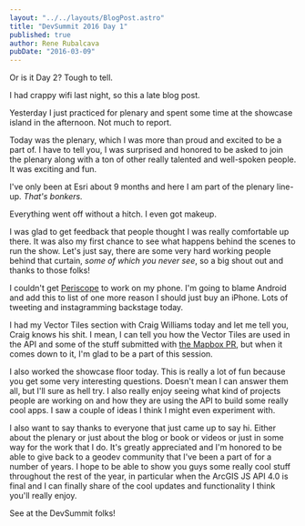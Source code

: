 ```yaml
---
layout: "../../layouts/BlogPost.astro"
title: "DevSummit 2016 Day 1"
published: true
author: Rene Rubalcava
pubDate: "2016-03-09"
---
```


Or is it Day 2? Tough to tell.

I had crappy wifi last night, so this a late blog post.

Yesterday I just practiced for plenary and spent some time at the showcase island in the afternoon. Not much to report.

Today was the plenary, which I was more than proud and excited to be a part of. I have to tell you, I was surprised and honored to be asked to join the plenary along with a ton of other really talented and well-spoken people. It was exciting and fun.

I've only been at Esri about 9 months and here I am part of the plenary line-up. _That's bonkers._

Everything went off without a hitch. I even got makeup.

I was glad to get feedback that people thought I was really comfortable up there. It was also my first chance to see what happens behind the scenes to run the show. Let's just say, there are some very hard working people behind that curtain, _some of which you never see_, so a big shout out and thanks to those folks!

I couldn't get [Periscope](https://www.periscope.tv/) to work on my phone. I'm going to blame Android and add this to list of one more reason I should just buy an iPhone. Lots of tweeting and instagramming backstage today.

I had my Vector Tiles section with Craig Williams today and let me tell you, Craig knows his shit. I mean, I can tell you how the Vector Tiles are used in the API and some of the stuff submitted with [the Mapbox PR](https://gist.github.com/odoe/ce6a150658526901ef27), but when it comes down to it, I'm glad to be a part of this session.

I also worked the showcase floor today. This is really a lot of fun because you get some very interesting questions. Doesn't mean I can answer them all, but I'll sure as hell try. I also really enjoy seeing what kind of projects people are working on and how they are using the API to build some really cool apps. I saw a couple of ideas I think I might even experiment with.

I also want to say thanks to everyone that just came up to say hi. Either about the plenary or just about the blog or book or videos or just in some way for the work that I do. It's greatly appreciated and I'm honored to be able to give back to a geodev community that I've been a part of for a number of years. I hope to be able to show you guys some really cool stuff throughout the rest of the year, in particular when the ArcGIS JS API 4.0 is final and I can finally share of the cool updates and functionality I think you'll really enjoy.

See at the DevSummit folks!
